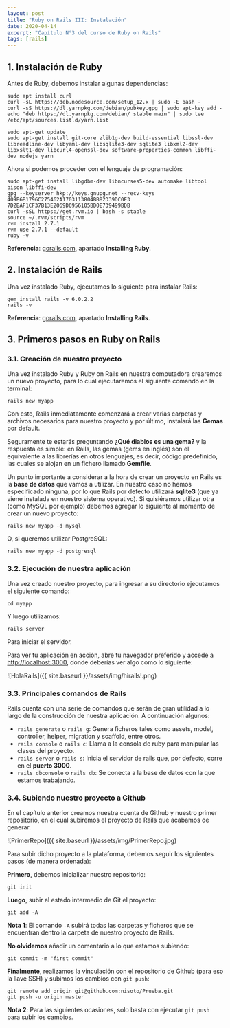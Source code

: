 ```yaml
---
layout: post
title: "Ruby on Rails III: Instalación"
date: 2020-04-14
excerpt: "Capítulo N°3 del curso de Ruby on Rails"
tags: [rails]
---
```


## 1. Instalación de Ruby

Antes de Ruby, debemos instalar algunas dependencias:

```
sudo apt install curl
curl -sL https://deb.nodesource.com/setup_12.x | sudo -E bash -
curl -sS https://dl.yarnpkg.com/debian/pubkey.gpg | sudo apt-key add -
echo "deb https://dl.yarnpkg.com/debian/ stable main" | sudo tee /etc/apt/sources.list.d/yarn.list

sudo apt-get update
sudo apt-get install git-core zlib1g-dev build-essential libssl-dev libreadline-dev libyaml-dev libsqlite3-dev sqlite3 libxml2-dev libxslt1-dev libcurl4-openssl-dev software-properties-common libffi-dev nodejs yarn
```

Ahora si podemos proceder con el lenguaje de programación:

```
sudo apt-get install libgdbm-dev libncurses5-dev automake libtool bison libffi-dev
gpg --keyserver hkp://keys.gnupg.net --recv-keys 409B6B1796C275462A1703113804BB82D39DC0E3 7D2BAF1CF37B13E2069D6956105BD0E739499BDB
curl -sSL https://get.rvm.io | bash -s stable
source ~/.rvm/scripts/rvm
rvm install 2.7.1
rvm use 2.7.1 --default
ruby -v
```

**Referencia**: [gorails.com](https://gorails.com/setup/ubuntu/18.04), apartado **Installing Ruby**.

## 2. Instalación de Rails

Una vez instalado Ruby, ejecutamos lo siguiente para instalar Rails:

```
gem install rails -v 6.0.2.2
rails -v
```

**Referencia**: [gorails.com](https://gorails.com/setup/ubuntu/18.04), apartado **Installing Rails**.

## 3. Primeros pasos en Ruby on Rails

### 3.1. Creación de nuestro proyecto

Una vez instalado Ruby y Ruby on Rails en nuestra computadora crearemos un nuevo proyecto, para lo cual ejecutaremos el siguiente comando en la terminal:

```
rails new myapp
```

Con esto, Rails inmediatamente comenzará a crear varias carpetas y archivos necesarios para nuestro proyecto y por último, instalará las **Gemas** por default.

Seguramente te estarás preguntando **¿Qué diablos es una gema?** y la respuesta es simple: en Rails, las gemas (gems en inglés) son el equivalente a las librerías en otros lenguajes, es decir, código predefinido, las cuales se alojan en un fichero llamado **Gemfile**.

Un punto importante a considerar a la hora de crear un proyecto en Rails es la **base de datos** que vamos a utilizar. En nuestro caso no hemos especificado ninguna, por lo que Rails por defecto utilizará **sqlite3** (que ya viene instalada en nuestro sistema operativo). Si quisiéramos utilizar otra (como MySQL por ejemplo) debemos agregar lo siguiente al momento de crear un nuevo proyecto:

```
rails new myapp -d mysql
```

O, si queremos utilizar PostgreSQL:

```
rails new myapp -d postgresql
```

### 3.2. Ejecución de nuestra aplicación

Una vez creado nuestro proyecto, para ingresar a su directorio ejecutamos el siguiente comando:

```
cd myapp
```

Y luego utilizamos:

```
rails server
```

Para iniciar el servidor.

Para ver tu aplicación en acción, abre tu navegador preferido y accede a [http://localhost:3000](http://localhost:3000), donde deberías ver algo como lo siguiente:

![HolaRails]({{ site.baseurl }}/assets/img/hirails!.png)

### 3.3. Principales comandos de Rails

Rails cuenta con una serie de comandos que serán de gran utilidad a lo largo de la construcción de nuestra aplicación. A continuación algunos:

* `rails generate` o `rails g`: Genera ficheros tales como assets, model, controller, helper, migration y scaffold, entre otros.
* `rails console` o `rails c`: Llama a la consola de ruby para manipular las clases del proyecto.
* `rails server` o `rails s`: Inicia el servidor de rails que, por defecto, corre en el **puerto 3000**.
* `rails dbconsole` o `rails db`: Se conecta a la base de datos con la que estamos trabajando.

### 3.4. Subiendo nuestro proyecto a Github

En el capítulo anterior creamos nuestra cuenta de Github y nuestro primer repositorio, en el cual subiremos el proyecto de Rails que acabamos de generar.

![PrimerRepo]({{ site.baseurl }}/assets/img/PrimerRepo.jpg)

Para subir dicho proyecto a la plataforma, debemos seguir los siguientes pasos (de manera ordenada):

**Primero**, debemos inicializar nuestro repositorio:

```
git init
```

**Luego**, subir al estado intermedio de Git el proyecto:

```
git add -A
```

**__Nota 1__**: El comando `-A` subirá todas las carpetas y ficheros que se encuentran dentro la carpeta de nuestro proyecto de Rails.

**No olvidemos** añadir un comentario a lo que estamos subiendo:

```
git commit -m "first commit"
```

**Finalmente**, realizamos la vinculación con el repositorio de Github (para eso la llave SSH) y subimos los cambios con `git push`:

```
git remote add origin git@github.com:nisoto/Prueba.git
git push -u origin master
```

**__Nota 2__**: Para las siguientes ocasiones, solo basta con ejecutar `git push` para subir los cambios.
